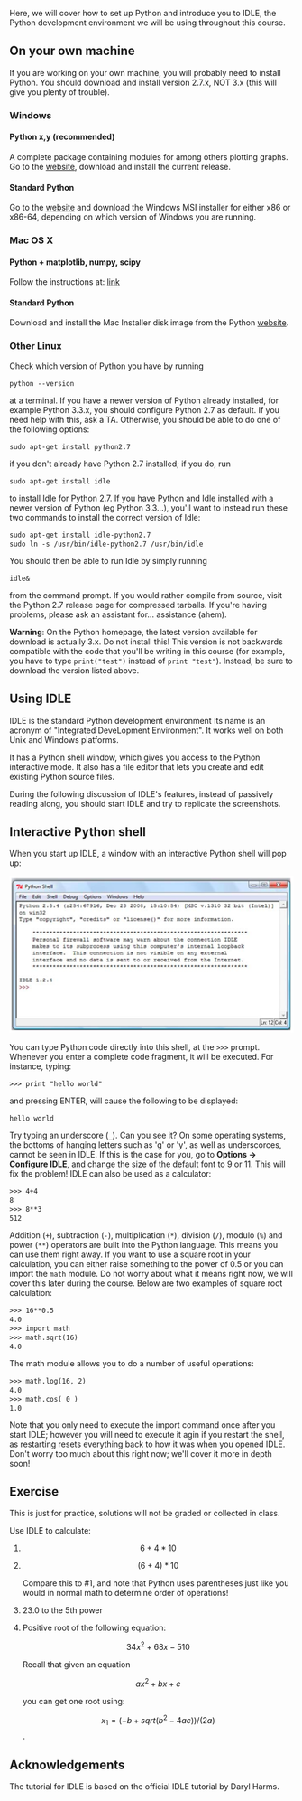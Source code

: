 Here, we will cover how to set up Python and introduce you to IDLE, the Python
development environment we will be using throughout this course.

## On your own machine

If you are working on your own machine, you will probably need to install
Python. You should download and install
version 2.7.x, NOT 3.x (this will give you plenty of trouble).

### Windows
#### Python x,y (recommended)
A complete package containing modules for among others plotting graphs. Go to the [website](https://code.google.com/p/pythonxy/wiki/Downloads?tm=2), download and install the current release.

#### Standard Python
Go to the [website](http://python.org/download/releases) and download the Windows MSI installer for either x86 or
x86-64, depending on which version of Windows you are running.

### Mac OS X
#### Python + matplotlib, numpy, scipy
Follow the instructions at: [link](http://penandpants.com/2012/02/24/install-python/)

#### Standard Python
Download and install the Mac Installer disk image from the Python [website](http://python.org/download/releases).

### Other Linux

Check which version of Python you have by running

	python --version

at a terminal. If you have a newer version of Python already installed, for
example Python 3.3.x, you should configure Python 2.7 as default. If you need
help with this, ask a TA. Otherwise, you should be able to do one of the
following options:

	sudo apt-get install python2.7

if you don't already have Python 2.7 installed; if you do, run

	sudo apt-get install idle

to install Idle for Python 2.7. If you have Python and Idle installed with a
newer version of Python (eg Python 3.3...), you'll want to instead run these two
commands to install the correct version of Idle:

	sudo apt-get install idle-python2.7
	sudo ln -s /usr/bin/idle-python2.7 /usr/bin/idle

You should then be able to run Idle by simply running

	idle&

from the command prompt. If you would rather compile from source, visit
the Python 2.7 release page for compressed tarballs. If you're having
problems, please ask an assistant for... assistance (ahem).

**Warning**: On the Python homepage, the latest version available for download
  is actually 3.x. Do not install this! This version is not backwards compatible
  with the code that you'll be writing in this course (for example, you have to
  type `print("test")` instead of `print "test"`). Instead, be sure to download
  the version listed above.

## Using IDLE

IDLE is the standard Python development environment Its name is an acronym of
"Integrated DeveLopment Environment". It works well on both Unix and Windows
platforms.

It has a Python shell window, which gives you access to the Python interactive
mode. It also has a file editor that lets you create and edit existing Python
source files.

During the following discussion of IDLE's features, instead of passively reading
along, you should start IDLE and try to replicate the screenshots.

## Interactive Python shell

When you start up IDLE, a window with an interactive Python shell will pop up:

![IDLE Shell](st-shell.png)

You can type Python code directly into this shell, at the `>>>` prompt. Whenever
you enter a complete code fragment, it will be executed. For instance, typing:

	>>> print "hello world"

and pressing ENTER, will cause the following to be displayed:

	hello world

Try typing an underscore (`_`). Can you see it? On some operating systems, the
bottoms of hanging letters such as 'g' or 'y', as well as underscorces, cannot
be seen in IDLE. If this is the case for you, go to **Options -> Configure
IDLE**, and change the size of the default font to 9 or 11. This will fix the
problem! IDLE can also be used as a calculator:

	>>> 4+4
	8
	>>> 8**3
	512

Addition (`+`), subtraction (`-`), multiplication (`*`), division (`/`), modulo
(`%`) and power (`**`) operators are built into the Python language. This means
you can use them right away. If you want to use a square root in your
calculation, you can either raise something to the power of 0.5 or you can
import the `math` module. Do not worry about what it means right now, we will
cover this later during the course. Below are two examples of square root
calculation:

	>>> 16**0.5
	4.0
	>>> import math
	>>> math.sqrt(16)
	4.0

The math module allows you to do a number of useful operations:

	>>> math.log(16, 2)
	4.0
	>>> math.cos( 0 )
	1.0

Note that you only need to execute the import command once after you start IDLE;
however you will need to execute it agin if you restart the shell, as restarting
resets everything back to how it was when you opened IDLE. Don't worry too much
about this right now; we'll cover it more in depth soon!

## Exercise

This is just for practice, solutions will not be graded or collected in class.

Use IDLE to calculate:

1.	$$6 + 4 * 10$$

2.	$$(6 + 4) * 10$$

	Compare this to #1, and note that Python uses parentheses just like you 
	would in normal math to determine order of operations!
	
3.	23.0 to the 5th power

4.	Positive root of the following equation:

	$$34x ^ 2 + 68x - 510$$
	
	Recall that given an equation  
	
	$$ax ^ 2 + bx + c$$
	
	you can get one root using:
	
	$$x_1 = ( -b + sqrt (b ^ 2 - 4ac) ) / ( 2a )$$.

## Acknowledgements

The tutorial for IDLE is based on the official IDLE tutorial by Daryl Harms.
